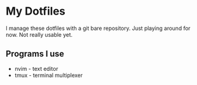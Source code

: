# My Dotfiles

I manage these dotfiles with a git bare repository. 
Just playing around for now. 
Not really usable yet.

## Programs I use

- nvim - text editor
- tmux - terminal multiplexer
